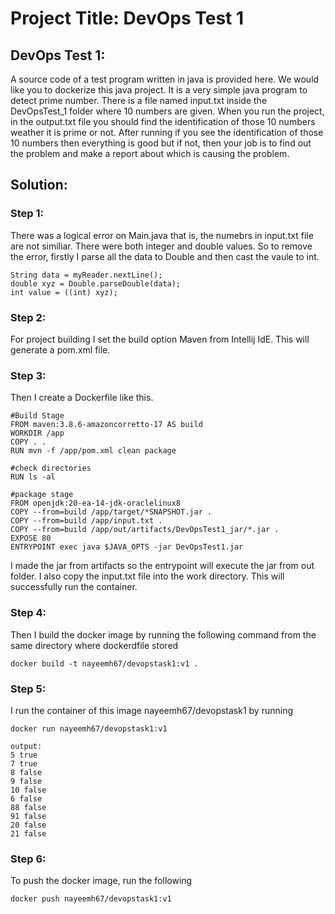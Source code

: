 # Project Title: DevOps Test 1

## DevOps Test 1: 
A source code of a test program written in java is provided here. We would like you to dockerize this java project. It is a very simple java program to detect prime number. There is a file named input.txt inside the DevOpsTest_1 folder where 10 numbers are given. When you run the project, in the output.txt file you should find the identification of those 10 numbers weather it is prime or not. After running if you see the identification of those 10 numbers then everything is good but if not, then your job is to find out the problem and make a report about which is causing the problem. 

## Solution:

### Step 1:
There was a logical error on Main.java that is, the numebrs in input.txt file are not similiar. There were both integer and double values. So to remove the error, firstly I parse all the data to Double and then cast the vaule to int. 

```
String data = myReader.nextLine();
double xyz = Double.parseDouble(data);
int value = ((int) xyz);
```

### Step 2: 
For project building I set the build option Maven from Intellij IdE. This will generate a pom.xml file.

### Step 3: 
Then I create a Dockerfile like this. 

```
#Build Stage
FROM maven:3.8.6-amazoncorretto-17 AS build
WORKDIR /app
COPY . .
RUN mvn -f /app/pom.xml clean package

#check directories
RUN ls -al

#package stage
FROM openjdk:20-ea-14-jdk-oraclelinux8
COPY --from=build /app/target/*SNAPSHOT.jar .
COPY --from=build /app/input.txt .
COPY --from=build /app/out/artifacts/DevOpsTest1_jar/*.jar .
EXPOSE 80
ENTRYPOINT exec java $JAVA_OPTS -jar DevOpsTest1.jar
```

I made the jar from artifacts so the entrypoint will execute the jar from out folder. I also copy the input.txt file into the work directory. This will successfully run the container.

### Step 4:
Then I build the docker image by running the following command from the same directory where dockerdfile stored
```
docker build -t nayeemh67/devopstask1:v1 .
```

### Step 5:
I run the container of this image nayeemh67/devopstask1 by running
```
docker run nayeemh67/devopstask1:v1

output:
5 true
7 true
8 false
9 false
10 false
6 false
88 false
91 false
20 false
21 false
```
### Step 6:
To push the docker image, run the following
```
docker push nayeemh67/devopstask1:v1
```